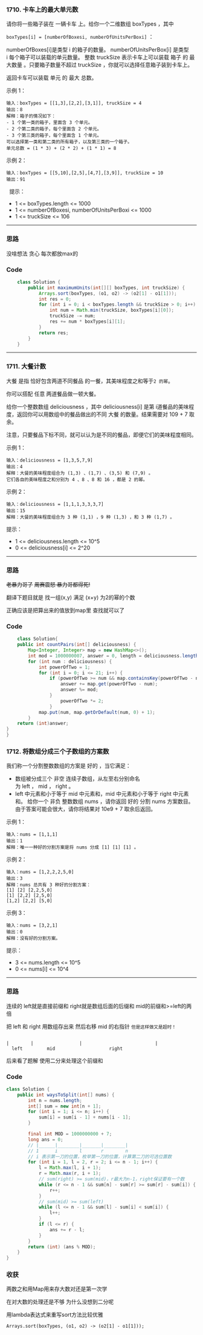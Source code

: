 ### 1710. 卡车上的最大单元数

请你将一些箱子装在 一辆卡车 上。给你一个二维数组 boxTypes ，其中 

`boxTypes[i] = [numberOfBoxesi, numberOfUnitsPerBoxi]` ：

numberOfBoxes[i]是类型 i 的箱子的数量。
numberOfUnitsPerBox[i] 是类型 i 每个箱子可以装载的单元数量。
整数 truckSize 表示卡车上可以装载 箱子 的 最大数量 。只要箱子数量不超过 truckSize ，你就可以选择任意箱子装到卡车上。

返回卡车可以装载 单元 的 最大 总数。

示例 1：
```
输入：boxTypes = [[1,3],[2,2],[3,1]], truckSize = 4
输出：8
解释：箱子的情况如下：
- 1 个第一类的箱子，里面含 3 个单元。
- 2 个第二类的箱子，每个里面含 2 个单元。
- 3 个第三类的箱子，每个里面含 1 个单元。
可以选择第一类和第二类的所有箱子，以及第三类的一个箱子。
单元总数 = (1 * 3) + (2 * 2) + (1 * 1) = 8
```

示例 2：
```
输入：boxTypes = [[5,10],[2,5],[4,7],[3,9]], truckSize = 10
输出：91
```
 
提示：

- 1 <= boxTypes.length <= 1000
- 1 <= numberOfBoxesi, numberOfUnitsPerBoxi <= 1000
- 1 <= truckSize <= 106

***
### 思路

没啥想法 贪心 每次都放max的 


### Code
```java
    class Solution {
        public int maximumUnits(int[][] boxTypes, int truckSize) {
            Arrays.sort(boxTypes, (o1, o2) -> (o2[1] - o1[1]));
            int res = 0;
            for (int i = 0; i < boxTypes.length && truckSize > 0; i++) {
                int num = Math.min(truckSize, boxTypes[i][0]);
                truckSize -= num;
                res += num * boxTypes[i][1];
            }
            return res;
        }
    }
```
*** 
### 1711. 大餐计数

大餐 是指 恰好包含两道不同餐品 的一餐，其美味程度之和等于`2 的幂`。

你可以搭配 任意 两道餐品做一顿大餐。

给你一个整数数组 deliciousness ，其中 deliciousness[i] 是第 i​​​​​​​​​​​​​​ 道餐品的美味程度，返回你可以用数组中的餐品做出的不同 大餐 的数量。结果需要对 109 + 7 取余。

注意，只要餐品下标不同，就可以认为是不同的餐品，即便它们的美味程度相同。

示例 1：
```
输入：deliciousness = [1,3,5,7,9]
输出：4
解释：大餐的美味程度组合为 (1,3) 、(1,7) 、(3,5) 和 (7,9) 。
它们各自的美味程度之和分别为 4 、8 、8 和 16 ，都是 2 的幂。
```
示例 2：
```
输入：deliciousness = [1,1,1,3,3,3,7]
输出：15
解释：大餐的美味程度组合为 3 种 (1,1) ，9 种 (1,3) ，和 3 种 (1,7) 。
```

提示：

- 1 <= deliciousness.length <= 10^5
- 0 <= deliciousness[i] <= 2^20
*** 
### 思路

~~老暴力哥了~~ ~~周赛震怒 暴力哥都得死!~~

翻译下题目就是 找一组(x,y) 满足 (x+y) 为2的幂的个数

正确应该是把算出来的值放到map里 查找就可以了

### Code
```java
    class Solution{ 
    public int countPairs(int[] deliciousness) {
        Map<Integer, Integer> map = new HashMap<>();
        int mod = 1000000007, answer = 0, length = deliciousness.length;
        for (int num : deliciousness) {
            int powerOfTwo = 1;
            for (int i = 0; i <= 21; i++) {
                if (powerOfTwo >= num && map.containsKey(powerOfTwo - num)) {
                    answer += map.get(powerOfTwo - num);
                    answer %= mod;
                }
                    powerOfTwo *= 2;
                }
            map.put(num, map.getOrDefault(num, 0) + 1);
        }
    return (int)answer;
}
}
```
### 1712. 将数组分成三个子数组的方案数
我们称一个分割整数数组的方案是 好的 ，当它满足：

- 数组被分成三个 非空 连续子数组，从左至右分别命名为 left ， mid ， right 。
- left 中元素和小于等于 mid 中元素和，mid 中元素和小于等于 right 中元素和。
给你一个 非负 整数数组 nums ，请你返回 好的 分割 nums 方案数目。由于答案可能会很大，请你将结果对 10e9 + 7 取余后返回。

示例 1：
```
输入：nums = [1,1,1]
输出：1
解释：唯一一种好的分割方案是将 nums 分成 [1] [1] [1] 。
```
示例 2：
```
输入：nums = [1,2,2,2,5,0]
输出：3
解释：nums 总共有 3 种好的分割方案：
[1] [2] [2,2,5,0]
[1] [2,2] [2,5,0]
[1,2] [2,2] [5,0]
```
示例 3：
```
输入：nums = [3,2,1]
输出：0
解释：没有好的分割方案。
```
提示：
- 3 <= nums.length <= 10^5
- 0 <= nums[i] <= 10^4
***
### 思路

连续的 left就是直接前缀和 right就是数组后面的后缀和 mid的前缀和>=left的两倍

把 left 和 right 用数组存出来 然后右移 mid 的右指针 `但是这样做又是超时！`

```

|        |                 |                           |
  left         mid                    right

```

后来看了题解 使用二分来处理这个前缀和 


### Code
```java
class Solution {
    public int waysToSplit(int[] nums) {
        int n = nums.length;
        int[] sum = new int[n + 1];
        for (int i = 1; i <= n; i++) {
            sum[i] = sum[i - 1] + nums[i - 1];
        }

        final int MOD = 1000000000 + 7;
        long ans = 0;
        // |______|________|_______|________|
        // 1      i        l       r        n
        // i 表示第一刀的位置，枚举第一刀的位置，计算第二刀的可选位置数
        for (int i = 1, l = 2, r = 2; i <= n - 1; i++) {
            l = Math.max(l, i + 1);
            r = Math.max(r, i + 1);
            // sum(right) >= sum(mid)，r最大为n-1，right保证要有一个数
            while (r <= n - 1 && sum[n] - sum[r] >= sum[r] - sum[i]) {
                r++;
            }
            // sum(mid) >= sum(left)
            while (l <= n - 1 && sum[l] - sum[i] < sum[i]) {
                l++;
            }
            if (l <= r) {
                ans += r - l;
            }
        }
        return (int) (ans % MOD);
    }
}
```
### 收获

两数之和用Map用来存大数对还是第一次学

在对大数的处理还是不够 为什么没想到二分呢

用lambda表达式来重写sort方法比较优雅

`Arrays.sort(boxTypes, (o1, o2) -> (o2[1] - o1[1]));`
